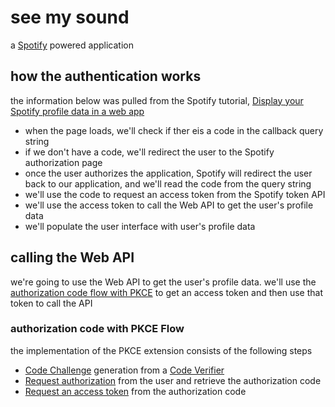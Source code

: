 # see my sound
a [Spotify](https://developer.spotify.com/) powered application

## how the authentication works

the information below was pulled from the Spotify tutorial, [Display your Spotify profile data in a web app](https://developer.spotify.com/documentation/web-api/howtos/web-app-profile)

- when the page loads, we'll check if ther eis a code in the callback query string
- if we don't have a code, we'll redirect the user to the Spotify authorization page
- once the user authorizes the application, Spotify will redirect the user back to our application, and we'll read the code from the query string
- we'll use the code to request an access token from the Spotify token API
- we'll use the access token to call the Web API to get the user's profile data
- we'll populate the user interface with user's profile data

## calling the Web API

we're going to use the Web API to get the user's profile data. we'll use the [authorization code flow with PKCE](https://developer.spotify.com/documentation/web-api/tutorials/code-pkce-flow) to get an access token and then use that token to call the API

### authorization code with PKCE Flow

the implementation of the PKCE extension consists of the following steps
- [Code Challenge](https://developer.spotify.com/documentation/web-api/tutorials/code-pkce-flow#code-challenge) generation from a [Code Verifier](https://developer.spotify.com/documentation/web-api/tutorials/code-pkce-flow#code-verifier)
- [Request authorization](https://developer.spotify.com/documentation/web-api/tutorials/code-pkce-flow#request-user-authorization) from the user and retrieve the authorization code
- [Request an access token](https://developer.spotify.com/documentation/web-api/tutorials/code-pkce-flow#request-an-access-token) from the authorization code
